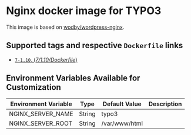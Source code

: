 # Nginx docker image for TYPO3

This image is based on [wodby/wordpress-nginx](https://github.com/wodby/wordpress-nginx).

## Supported tags and respective `Dockerfile` links

- [`7-1.10`, (*7/1.10/Dockerfile*)](https://github.com/cbeier/typo3-nginx/blob/master/7/1.10/Dockerfile)

## Environment Variables Available for Customization

| Environment Variable | Type | Default Value | Description |
| -------------------- | -----| ------------- | ----------- |
| NGINX_SERVER_NAME | String | typo3     | |
| NGINX_SERVER_ROOT | String | /var/www/html | |
